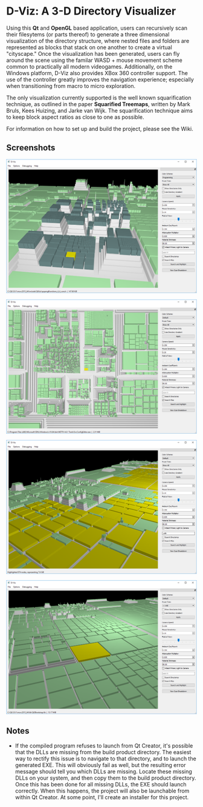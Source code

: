 # D-Viz: A 3-D Directory Visualizer

Using this **Qt** and **OpenGL** based application, users can recursively scan their filesytems (or parts thereof) to generate a three dimensional visualization of the directory structure, where nested files and folders are represented as blocks that stack on one another to create a virtual "cityscape." Once the visualization has been generated, users can fly around the scene using the familar WASD + mouse movement scheme common to practically all modern videogames. Additionally, on the Windows platform, D-Viz also provides XBox 360 controller support. The use of the controller greatly improves the navigation experience; especially when transitioning from macro to micro exploration.

The only visualization currently supported is the well known squarification technique, as outlined in the paper **Squarified Treemaps**, written by Mark Bruls, Kees Huizing, and Jarke van Wijk. The squarification technique aims to keep block aspect ratios as close to one as possible.

For information on how to set up and build the project, please see the Wiki.

## Screenshots

![Example 1](https://github.com/TimSevereijns/D-Viz/blob/master/Screenshots/D-Viz-1.png)

![Example 2](https://github.com/TimSevereijns/D-Viz/blob/master/Screenshots/D-Viz-2.png)

![Example 3](https://github.com/TimSevereijns/D-Viz/blob/master/Screenshots/D-Viz-3.png)

![Example 4](https://github.com/TimSevereijns/D-Viz/blob/master/Screenshots/D-Viz-4.png)

## Notes

* If the compiled program refuses to launch from Qt Creator, it's possible that the DLLs are missing from the build product directory. The easiest way to rectify this issue is to navigate to that directory, and to launch the generated EXE. This will obviously fail as well, but the resulting error message should tell you which DLLs are missing. Locate these missing DLLs on your system, and then copy them to the build product directory. Once this has been done for all missing DLLs, the EXE should launch correctly. When this happens, the project will also be launchable from within Qt Creator. At some point, I'll create an installer for this project.
